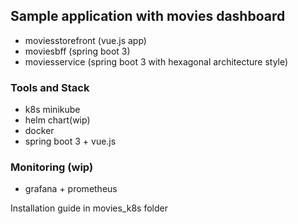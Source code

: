 ## Sample application with movies dashboard
- moviesstorefront (vue.js app)
- moviesbff (spring boot 3)
- moviesservice (spring boot 3 with hexagonal architecture style)

### Tools and Stack
- k8s minikube
- helm chart(wip)
- docker
- spring boot 3 + vue.js

### Monitoring (wip)
- grafana + prometheus

Installation guide in movies_k8s folder
